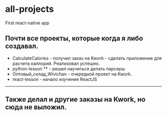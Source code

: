 # all-projects
First react-native app

Почти все проекты, которые когда я либо создавал.
---
* CalculateCalories - получил заказ на Kwork - сделать приложение для расчета каллорий. Реализовал успешно.
* python-lesson ** - решил научиться делать парсеры 
* Оптовый_склад_Wivichan - очередной проект на Kwork.
* react-lesson - начало изучения ReactJS
---
Также делал и другие заказы на Kwork, но сюда не выложил.
---

